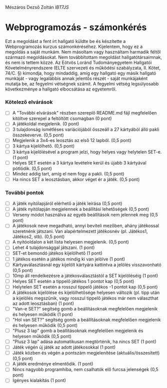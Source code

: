 Mészáros Dezső Zoltán
_IBT7JS_

# Webprogramozás - számonkérés

Ezt a megoldást a fent írt hallgató küldte be és készítette a Webprogramozás kurzus számonkéréséhez.
Kijelentem, hogy ez a megoldás a saját munkám. Nem másoltam vagy használtam harmadik féltől
származó megoldásokat. Nem továbbítottam megoldást hallgatótársaimnak, és nem is tettem közzé.
Az Eötvös Loránd Tudományegyetem Hallgatói Követelményrendszere
(ELTE szervezeti és működési szabályzata, II. Kötet, 74/C. §) kimondja, hogy mindaddig,
amíg egy hallgató egy másik hallgató munkáját - vagy legalábbis annak jelentős részét -
saját munkájaként mutatja be, az fegyelmi vétségnek számít.
A fegyelmi vétség legsúlyosabb következménye a hallgató elbocsátása az egyetemről.

### Kötelező elvárások

- [ ] A "További elvárások" részben szereplő README.md fájl megfelelően kitöltve szerepel a feltöltött csomagban (0 pont)
- [ ] A játékoldal megjelenik. (0 pont)
- [ ] 3 tulajdonság ismétléses variációjából összeáll a 27 kártyából álló pakli összekeverve. (0,5 pont)
- [ ] Megjelenik a 3x4-es leosztás az első 12 lapból. (0,5 pont)
- [ ] 3 kártya kijelölhető. (0,5 pont)
- [ ] 3 kártya kijelölésével a program jelzi, hogy helyes vagy helytelen SET-e. (1 pont)
- [ ] Helyes SET esetén a 3 kártya levételre kerül és újabb 3 kártyával pótlódik. (0,5 pont)
- [ ] Mindez addig tart, amíg el nem fogy a pakli. (0,5 pont)
- [ ] Ha nincs SET a leosztásban, akkor véget ér a játék. (0,5 pont)

### További pontok

- [ ] A játék nyitólapjáról elérhető a játék leírása (0,5 pont)
- [ ] A játék nyitólapján megjelennek a beállítási lehetőségek (0,5 pont)
- [ ] Verseny módot használva az egyéb beállítások nem jelennek meg (0,5 pont)
- [ ] A játékosok neve megadható, annyi beviteli mezőben, ahány játékossal szeretnénk játszani. Van alapértelmezett játékosnév (pl. Játékos1, Játékos2, stb). (0,5 pont)
- [ ] A nyitóoldalon a két lista helyesen megjelenik. (0,5 pont)
- [ ] Lehet 4 tulajdonsággal játszani. (1 pont)
- [ ] SET-et bemondó játékos kijelölhető (1 pont)
- [ ] 1 játékos esetén a játékos mindig ki van jelölve (1 pont)
- [ ] Kártyaválasztásnál egy kijelölt kártyára kattintva a jelölés visszavonható (0,5 pont)
- [ ] 10mp áll rendelkezésre a játékosválasztástól a SET kijelöléséig (1 pont)
- [ ] Helyes SET esetén a tippelő játékos 1 pontot kap (0,5 pont)
- [ ] Helytelen SET esetén a rosszul tippelő játékos -1 pontot kap (0,5 pont)
- [ ] A játékosok kijelölése és kijelölhetősége helyesen változik (pl. tipp után a kijelölés megszűnik, vagy rosszul tippelő játékos már nem választhat az adott leosztásban) (1 pont)
- [ ] "Van-e SET?" segítség gomb a beállításoknak megfelelően megjelenik és helyesen működik (1 pont)
- [ ] "Hol van SET?" segítség gomb a beállításoknak megfelelően megjelenik és helyesen működik (0,5 pont)
- [ ] "Plusz 3 lap" gomb a beállításoknak megfelelően megjelenik és helyesen működik (0,5 pont)
- [ ] "Plusz 3 lap" adása automatikusan megtörténik, ha nincs SET (1 pont)
- [ ] Játék végén új játék az adott játékosokkal (1 pont)
- [ ] Játék közben és végén a pontszám megjelenítése (aktuális/összesített) (0,5 pont)
- [ ] A játék eredménye elmentődik. (1 pont)
- [ ] Nincs nagyobb programhiba, nem csalhatók elő furcsa jelenségek (0,5 pont)
- [ ] Igényes kialakítás (1 pont)
